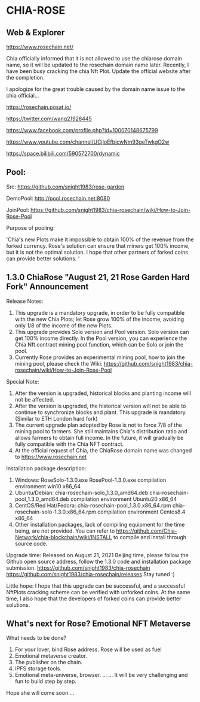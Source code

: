 # CHIA-ROSE

Web & Explorer
---
https://www.rosechain.net/

Chia officially informed that it is not allowed to use the chiarose domain name, so it will be updated to the rosechain domain name later. Recently, I have been busy cracking the chia Nft Plot. Update the official website after the completion.

I apologize for the great trouble caused by the domain name issue to the chia official... 

https://rosechain.posat.io/

https://twitter.com/wang21928445

https://www.facebook.com/profile.php?id=100070148675799

https://www.youtube.com/channel/UCjIoEfbicwNm93geTwkgO2w

https://space.bilibili.com/590572700/dynamic

Pool:
---
Src:      https://github.com/snight1983/rose-garden

DemoPool: http://pool.rosechain.net:8080

JoinPool: https://github.com/snight1983/chia-rosechain/wiki/How-to-Join-Rose-Pool

Purpose of pooling: 

'Chia's new Plots make it impossible to obtain 100% of the revenue from the forked currency. Rose's solution can ensure that miners get 100% income, but it is not the optimal solution. I hope that other partners of forked coins can provide better solutions. '


1.3.0 ChiaRose "August 21, 21 Rose Garden Hard Fork" Announcement 
---
Release Notes:
1. This upgrade is a mandatory upgrade, in order to be fully compatible with the new Chia Plots; let Rose grow 100% of the income, avoiding only 1/8 of the income of the new Plots.
2. This upgrade provides Solo version and Pool version. Solo version can get 100% income directly. In the Pool version, you can experience the Chia Nft contract mining pool function, which can be Solo or join the pool.
3. Currently Rose provides an experimental mining pool, how to join the mining pool, please check the Wiki:
    https://github.com/snight1983/chia-rosechain/wiki/How-to-Join-Rose-Pool 

Special Note:
1. After the version is upgraded, historical blocks and planting income will not be affected.
2. After the version is upgraded, the historical version will not be able to continue to synchronize blocks and plant. This upgrade is mandatory. (Similar to ETH London hard fork)
3. The current upgrade plan adopted by Rose is not to force 7/8 of the mining pool to farmers. She still maintains Chia's distribution ratio and allows farmers to obtain full income.
    In the future, it will gradually be fully compatible with the Chia NFT contract.
4. At the official request of Chia, the ChiaRose domain name was changed to https://www.rosechain.net 


Installation package description:
1. Windows: RoseSolo-1.3.0.exe RosePool-1.3.0.exe compilation environment win10 x86_64
2. Ubuntu/Debian: chia-rosechain-solo_1.3.0_amd64.deb chia-rosechain-pool_1.3.0_amd64.deb compilation environment Ubuntu20 x86_64
3. CentOS/Red Hat/Fedora: chia-rosechain-pool_1.3.0.x86_64.rpm chia-rosechain-solo-1.3.0.x86_64.rpm compilation environment Centos8.4 x86_64
4. Other installation packages, lack of compiling equipment for the time being, are not provided. You can refer to https://github.com/Chia-Network/chia-blockchain/wiki/INSTALL to compile and install through source code.

Upgrade time:
Released on August 21, 2021 Beijing time, please follow the Github open source address, follow the 1.3.0 code and installation package submission. 
https://github.com/snight1983/chia-rosechain
https://github.com/snight1983/chia-rosechain/releases
Stay tuned :) 

Little hope:
I hope that this upgrade can be successful, and a successful NftPlots cracking scheme can be verified with unforked coins. At the same time, I also hope that the developers of forked coins can provide better solutions. 


What's next for Rose?  Emotional NFT Metaverse  
---
What needs to be done?
1. For your lover, bind Rose address. Rose will be used as fuel
2. Emotional metaverse creator.
3. The publisher on the chain.
4. IPFS storage tools.
5. Emotional meta-universe, browser.
... ...
It will be very challenging and fun to build step by step. 

Hope she will come soon ...
